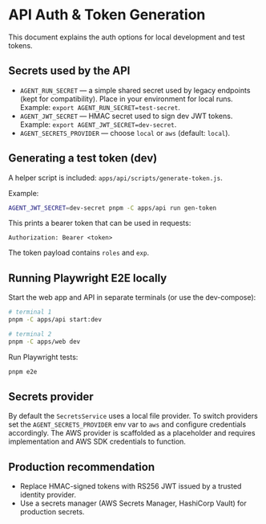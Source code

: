 # API Auth & Token Generation

This document explains the auth options for local development and test tokens.

## Secrets used by the API

- `AGENT_RUN_SECRET` — a simple shared secret used by legacy endpoints (kept for compatibility). Place in your environment for local runs. Example: `export AGENT_RUN_SECRET=test-secret`.
- `AGENT_JWT_SECRET` — HMAC secret used to sign dev JWT tokens. Example: `export AGENT_JWT_SECRET=dev-secret`.
- `AGENT_SECRETS_PROVIDER` — choose `local` or `aws` (default: `local`).

## Generating a test token (dev)

A helper script is included: `apps/api/scripts/generate-token.js`.

Example:

```bash
AGENT_JWT_SECRET=dev-secret pnpm -C apps/api run gen-token
```

This prints a bearer token that can be used in requests:

```
Authorization: Bearer <token>
```

The token payload contains `roles` and `exp`.

## Running Playwright E2E locally

Start the web app and API in separate terminals (or use the dev-compose):

```bash
# terminal 1
pnpm -C apps/api start:dev

# terminal 2
pnpm -C apps/web dev
```

Run Playwright tests:

```bash
pnpm e2e
```

## Secrets provider

By default the `SecretsService` uses a local file provider. To switch providers set the `AGENT_SECRETS_PROVIDER` env var to `aws` and configure credentials accordingly. The AWS provider is scaffolded as a placeholder and requires implementation and AWS SDK credentials to function.

## Production recommendation

- Replace HMAC-signed tokens with RS256 JWT issued by a trusted identity provider.
- Use a secrets manager (AWS Secrets Manager, HashiCorp Vault) for production secrets.

